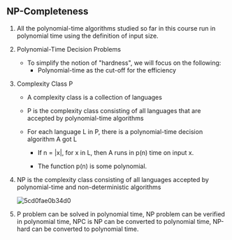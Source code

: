 ## NP-Completeness

1. All the polynomial-time algorithms studied so far in this course run in polynomial time using the definition of input size.

2. Polynomial-Time Decision Problems

   - To simplify the notion of "hardness", we will focus on the following:
     - Polynomial-time as the cut-off for the efficiency 

3. Complexity Class P

   - A complexity class is a collection of languages

   - P is the complexity class consisting of all languages that are accepted by polynomial-time algorithms

   - For each language L in P, there is a polynomial-time decision algorithm A got L

     - If n = |x|, for x in L, then A runs in p(n) time on input x.

     - The function p(n) is some polynomial.

4. NP is the complexity class consisting of all languages accepted by polynomial-time and non-deterministic algorithms

   ![5cd0fae0b34d0](https://i.loli.net/2019/05/07/5cd0fae0b34d0.png)

5. P problem can be solved in polynomial time, NP problem can be verified in polynomial time, NPC is NP can be converted to polynomial time, NP-hard can be converted to polynomial time.
